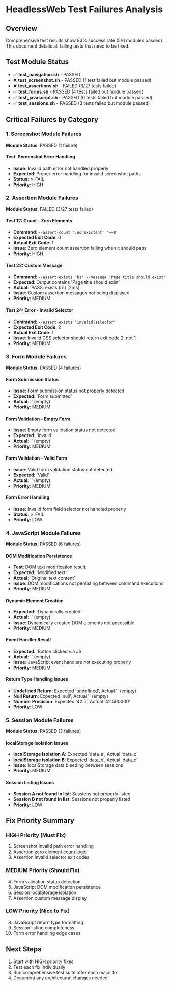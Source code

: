 # HeadlessWeb Test Failures Analysis

## Overview
Comprehensive test results show 83% success rate (5/6 modules passed). This document details all failing tests that need to be fixed.

## Test Module Status
- ✅ **test_navigation.sh** - PASSED
- ❌ **test_screenshot.sh** - PASSED (1 test failed but module passed)
- ❌ **test_assertions.sh** - FAILED (3/27 tests failed)
- ✅ **test_forms.sh** - PASSED (4 tests failed but module passed) 
- ✅ **test_javascript.sh** - PASSED (6 tests failed but module passed)
- ✅ **test_sessions.sh** - PASSED (3 tests failed but module passed)

## Critical Failures by Category

### 1. Screenshot Module Failures
**Module Status**: PASSED (1 failure)

#### Test: Screenshot Error Handling
- **Issue**: Invalid path error not handled properly
- **Expected**: Proper error handling for invalid screenshot paths
- **Status**: ✗ FAIL
- **Priority**: HIGH

### 2. Assertion Module Failures  
**Module Status**: FAILED (3/27 tests failed)

#### Test 12: Count - Zero Elements
- **Command**: `--assert-count '.nonexistent' '==0'`
- **Expected Exit Code**: 0
- **Actual Exit Code**: 1
- **Issue**: Zero element count assertion failing when it should pass
- **Priority**: HIGH

#### Test 22: Custom Message
- **Command**: `--assert-exists 'h1' --message 'Page title should exist'`
- **Expected**: Output contains 'Page title should exist'
- **Actual**: 'PASS: exists (h1) [2ms]'
- **Issue**: Custom assertion messages not being displayed
- **Priority**: MEDIUM

#### Test 24: Error - Invalid Selector
- **Command**: `--assert-exists 'invalid[selector'`
- **Expected Exit Code**: 2
- **Actual Exit Code**: 1
- **Issue**: Invalid CSS selector should return exit code 2, not 1
- **Priority**: MEDIUM

### 3. Form Module Failures
**Module Status**: PASSED (4 failures)

#### Form Submission Status
- **Issue**: Form submission status not properly detected
- **Expected**: 'Form submitted'
- **Actual**: '' (empty)
- **Priority**: MEDIUM

#### Form Validation - Empty Form
- **Issue**: Empty form validation status not detected
- **Expected**: 'Invalid' 
- **Actual**: '' (empty)
- **Priority**: MEDIUM

#### Form Validation - Valid Form
- **Issue**: Valid form validation status not detected
- **Expected**: 'Valid'
- **Actual**: '' (empty)
- **Priority**: MEDIUM

#### Form Error Handling
- **Issue**: Invalid form field selector not handled properly
- **Status**: ✗ FAIL
- **Priority**: LOW

### 4. JavaScript Module Failures
**Module Status**: PASSED (6 failures)

#### DOM Modification Persistence
- **Test**: DOM text modification result
- **Expected**: 'Modified text'
- **Actual**: 'Original text content'
- **Issue**: DOM modifications not persisting between command executions
- **Priority**: MEDIUM

#### Dynamic Element Creation
- **Expected**: 'Dynamically created'
- **Actual**: '' (empty)
- **Issue**: Dynamically created DOM elements not accessible
- **Priority**: MEDIUM

#### Event Handler Result
- **Expected**: 'Button clicked via JS'
- **Actual**: '' (empty)
- **Issue**: JavaScript event handlers not executing properly
- **Priority**: MEDIUM

#### Return Type Handling Issues
- **Undefined Return**: Expected 'undefined', Actual '' (empty)
- **Null Return**: Expected 'null', Actual '' (empty)  
- **Number Precision**: Expected '42.5', Actual '42.500000'
- **Priority**: LOW

### 5. Session Module Failures
**Module Status**: PASSED (3 failures)

#### localStorage Isolation Issues
- **localStorage isolation A**: Expected 'data_a', Actual 'data_c'
- **localStorage isolation B**: Expected 'data_b', Actual 'data_c'
- **Issue**: localStorage data bleeding between sessions
- **Priority**: MEDIUM

#### Session Listing Issues
- **Session A not found in list**: Sessions not properly listed
- **Session B not found in list**: Sessions not properly listed
- **Priority**: LOW

## Fix Priority Summary

### HIGH Priority (Must Fix)
1. Screenshot invalid path error handling
2. Assertion zero element count logic
3. Assertion invalid selector exit codes

### MEDIUM Priority (Should Fix)
4. Form validation status detection
5. JavaScript DOM modification persistence
6. Session localStorage isolation
7. Assertion custom message display

### LOW Priority (Nice to Fix)
8. JavaScript return type formatting
9. Session listing completeness
10. Form error handling edge cases

## Next Steps
1. Start with HIGH priority fixes
2. Test each fix individually 
3. Run comprehensive test suite after each major fix
4. Document any architectural changes needed